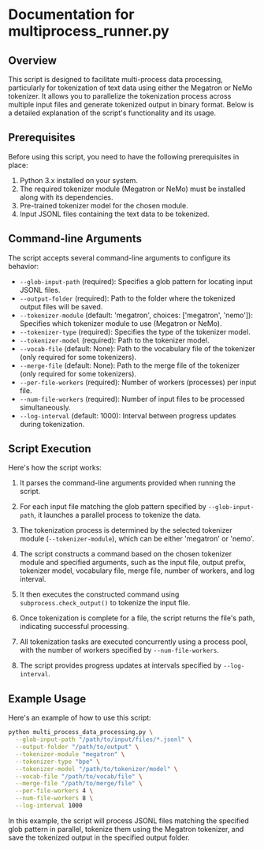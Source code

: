 # Documentation for multiprocess_runner.py

## Overview
This script is designed to facilitate multi-process data processing, particularly for tokenization of text data using either the Megatron or NeMo tokenizer. It allows you to parallelize the tokenization process across multiple input files and generate tokenized output in binary format. Below is a detailed explanation of the script's functionality and its usage.

## Prerequisites
Before using this script, you need to have the following prerequisites in place:

1. Python 3.x installed on your system.
2. The required tokenizer module (Megatron or NeMo) must be installed along with its dependencies.
3. Pre-trained tokenizer model for the chosen module.
4. Input JSONL files containing the text data to be tokenized.

## Command-line Arguments
The script accepts several command-line arguments to configure its behavior:

- `--glob-input-path` (required): Specifies a glob pattern for locating input JSONL files.
- `--output-folder` (required): Path to the folder where the tokenized output files will be saved.
- `--tokenizer-module` (default: 'megatron', choices: ['megatron', 'nemo']): Specifies which tokenizer module to use (Megatron or NeMo).
- `--tokenizer-type` (required): Specifies the type of the tokenizer model.
- `--tokenizer-model` (required): Path to the tokenizer model.
- `--vocab-file` (default: None): Path to the vocabulary file of the tokenizer (only required for some tokenizers).
- `--merge-file` (default: None): Path to the merge file of the tokenizer (only required for some tokenizers).
- `--per-file-workers` (required): Number of workers (processes) per input file.
- `--num-file-workers` (required): Number of input files to be processed simultaneously.
- `--log-interval` (default: 1000): Interval between progress updates during tokenization.

## Script Execution
Here's how the script works:

1. It parses the command-line arguments provided when running the script.

2. For each input file matching the glob pattern specified by `--glob-input-path`, it launches a parallel process to tokenize the data.

3. The tokenization process is determined by the selected tokenizer module (`--tokenizer-module`), which can be either 'megatron' or 'nemo'.

4. The script constructs a command based on the chosen tokenizer module and specified arguments, such as the input file, output prefix, tokenizer model, vocabulary file, merge file, number of workers, and log interval.

5. It then executes the constructed command using `subprocess.check_output()` to tokenize the input file.

6. Once tokenization is complete for a file, the script returns the file's path, indicating successful processing.

7. All tokenization tasks are executed concurrently using a process pool, with the number of workers specified by `--num-file-workers`.

8. The script provides progress updates at intervals specified by `--log-interval`.

## Example Usage
Here's an example of how to use this script:

```bash
python multi_process_data_processing.py \
  --glob-input-path "/path/to/input/files/*.jsonl" \
  --output-folder "/path/to/output" \
  --tokenizer-module "megatron" \
  --tokenizer-type "bpe" \
  --tokenizer-model "/path/to/tokenizer/model" \
  --vocab-file "/path/to/vocab/file" \
  --merge-file "/path/to/merge/file" \
  --per-file-workers 4 \
  --num-file-workers 8 \
  --log-interval 1000
```

In this example, the script will process JSONL files matching the specified glob pattern in parallel, tokenize them using the Megatron tokenizer, and save the tokenized output in the specified output folder.